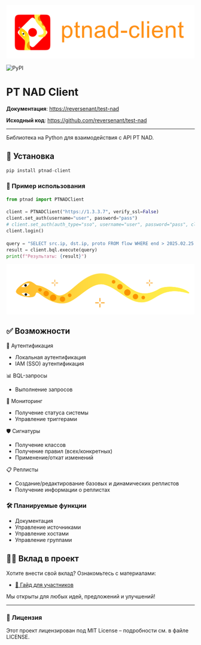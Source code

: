 ![image](../../docs/assets/logo_with_text.svg)

![PyPI](https://img.shields.io/pypi/v/ptnad)

# PT NAD Client

**Документация**: <a href="https://reversenant/test-nad">https://reversenant/test-nad</a>

**Исходный код**: <a href="https://github.com/reversenant/test-nad">https://github.com/reversenant/test-nad</a>

---

Библиотека на Python для взаимодействия с API PT NAD.

## 🚀 Установка
```python
pip install ptnad-client
```

### 📖 Пример использования
```python
from ptnad import PTNADClient

client = PTNADClient("https://1.3.3.7", verify_ssl=False)
client.set_auth(username="user", password="pass")
# client.set_auth(auth_type="sso", username="user", password="pass", client_id="ptnad", client_secret="11111111-abcd-asdf-12334-0123456789ab", sso_url="https://siem.example.local:3334")
client.login()

query = "SELECT src.ip, dst.ip, proto FROM flow WHERE end > 2025.02.25 and end < 2025.02.26 LIMIT 10"
result = client.bql.execute(query)
print(f"Результаты: {result}")
```
![image](../../docs/assets/pic_left.svg)
## ✅ Возможности

🔐 Аутентификация  
- Локальная аутентификация  
- IAM (SSO) аутентификация  

📊 BQL-запросы  
- Выполнение запросов  

📡 Мониторинг  
- Получение статуса системы  
- Управление триггерами  

🛡️ Сигнатуры  
- Получение классов  
- Получение правил (всех/конкретных)  
- Применение/откат изменений  

📋 Реплисты  
- Создание/редактирование базовых и динамических реплистов  
- Получение информации о реплистах  

### 🛠️ Планируемые функции  
- Документация  
- Управление источниками  
- Управление хостами  
- Управление группами  

## 🧑‍💻 Вклад в проект

Хотите внести свой вклад? Ознакомьтесь с материалами:

- [📄 Гайд для участников](CONTRIBUTING.md)

Мы открыты для любых идей, предложений и улучшений!

---

### 📜 Лицензия  
Этот проект лицензирован под MIT License – подробности см. в файле LICENSE.
